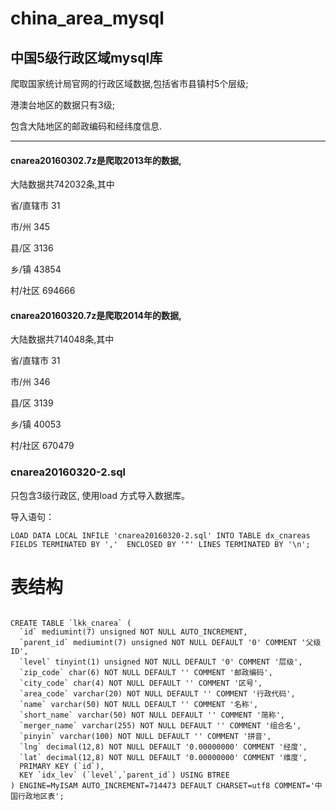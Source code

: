 # china_area_mysql
## 中国5级行政区域mysql库

  爬取国家统计局官网的行政区域数据,包括省市县镇村5个层级;
  
  港澳台地区的数据只有3级;
  
  包含大陆地区的邮政编码和经纬度信息.
  
---------------------------------------
####  cnarea20160302.7z是爬取2013年的数据,
  
  大陆数据共742032条,其中
  
  省/直辖市 31
  
  市/州 345
  
  县/区 3136
  
  乡/镇 43854
  
  村/社区 694666

####  cnarea20160320.7z是爬取2014年的数据,
  
  大陆数据共714048条,其中
  
  省/直辖市 31
  
  市/州 346
  
  县/区 3139
  
  乡/镇 40053
  
  村/社区 670479
  
### cnarea20160320-2.sql

  只包含3级行政区, 使用load 方式导入数据库。

  导入语句：

    LOAD DATA LOCAL INFILE 'cnarea20160320-2.sql' INTO TABLE dx_cnareas FIELDS TERMINATED BY ','  ENCLOSED BY '"' LINES TERMINATED BY '\n';

# 表结构


```

CREATE TABLE `lkk_cnarea` (
  `id` mediumint(7) unsigned NOT NULL AUTO_INCREMENT,
  `parent_id` mediumint(7) unsigned NOT NULL DEFAULT '0' COMMENT '父级ID',
  `level` tinyint(1) unsigned NOT NULL DEFAULT '0' COMMENT '层级',
  `zip_code` char(6) NOT NULL DEFAULT '' COMMENT '邮政编码',
  `city_code` char(4) NOT NULL DEFAULT '' COMMENT '区号',
  `area_code` varchar(20) NOT NULL DEFAULT '' COMMENT '行政代码',
  `name` varchar(50) NOT NULL DEFAULT '' COMMENT '名称',
  `short_name` varchar(50) NOT NULL DEFAULT '' COMMENT '简称',
  `merger_name` varchar(255) NOT NULL DEFAULT '' COMMENT '组合名',
  `pinyin` varchar(100) NOT NULL DEFAULT '' COMMENT '拼音',
  `lng` decimal(12,8) NOT NULL DEFAULT '0.00000000' COMMENT '经度',
  `lat` decimal(12,8) NOT NULL DEFAULT '0.00000000' COMMENT '维度',
  PRIMARY KEY (`id`),
  KEY `idx_lev` (`level`,`parent_id`) USING BTREE
) ENGINE=MyISAM AUTO_INCREMENT=714473 DEFAULT CHARSET=utf8 COMMENT='中国行政地区表';

```
